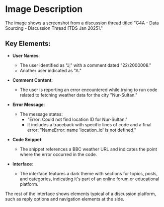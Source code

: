 # Image Description

The image shows a screenshot from a discussion thread titled "G4A - Data Sourcing - Discussion Thread [TDS Jan 2025]." 

## Key Elements:

- **User Names**: 
  - The user identified as "J," with a comment dated "22/2000008."
  - Another user indicated as "A."

- **Comment Content**:
  - The user is reporting an error encountered while trying to run code related to fetching weather data for the city "Nur-Sultan."
  
- **Error Message**:
  - The message states: 
    - "Error: Could not find location ID for Nur-Sultan."
    - It includes a traceback with specific lines of code and a final error: "NameError: name 'location_id' is not defined."
  
- **Code Snippet**:
  - The snippet references a BBC weather URL and indicates the point where the error occurred in the code.

- **Interface**: 
  - The interface features a dark theme with sections for topics, posts, and categories, indicating it's part of an online forum or educational platform.

The rest of the interface shows elements typical of a discussion platform, such as reply options and navigation elements at the side.